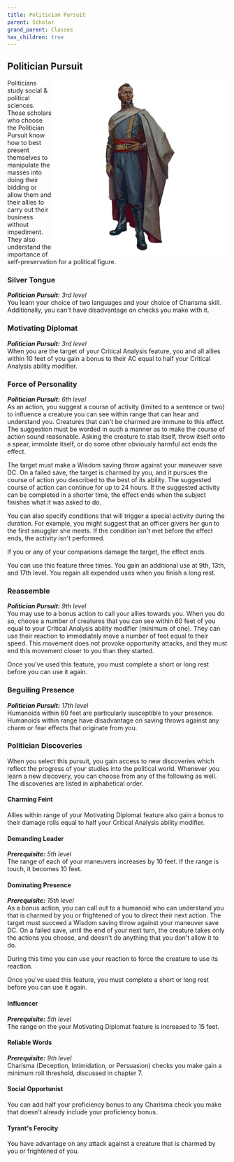 ```yaml
---
title: Politician Pursuit
parent: Scholar
grand_parent: Classes
has_children: true
---
```


## Politician Pursuit

<img src='../../../../zzImages/Classes/scholar_politician.png' style='float:right; width:400px;'>

Politicians study social & political sciences. Those scholars who choose the Politician Pursuit know how to best present themselves to manipulate the masses into doing their bidding or allow them and their allies to carry out their business without impediment. They also understand the importance of self-preservation for a political figure.

### Silver Tongue
_**Politician Pursuit:** 3rd level_<br>
You learn your choice of two languages and your choice of Charisma skill. Additionally, you can't have disadvantage on checks you make with it.

### Motivating Diplomat
_**Politician Pursuit:** 3rd level_<br>
When you are the target of your Critical Analysis feature, you and all allies within 10 feet of you gain a bonus to their AC equal to half your Critical Analysis ability modifier.

### Force of Personality
_**Politician Pursuit:** 6th level_<br>
As an action, you suggest a course of activity (limited to a sentence or two) to influence a creature you can see within range that can hear and understand you. Creatures that can't be charmed are immune to this effect. The suggestion must be worded in such a manner as to make the course of action sound reasonable. Asking the creature to stab itself, throw itself onto a spear, immolate itself, or do some other obviously harmful act ends the effect.

The target must make a Wisdom saving throw against your maneuver save DC. On a failed save, the target is charmed by you, and it pursues the course of action you described to the best of its ability. The suggested course of action can continue for up to 24 hours. If the suggested activity can be completed in a shorter time, the effect ends when the subject finishes what it was asked to do.

You can also specify conditions that will trigger a special activity during the duration. For example, you might suggest that an officer givers her gun to the first smuggler she meets. If the condition isn't met before the effect ends, the activity isn't performed.

If you or any of your companions damage the target, the effect ends.

You can use this feature three times. You gain an additional use at 9th, 13th, and 17th level. You regain all expended uses when you finish a long rest.

### Reassemble
_**Politician Pursuit:** 9th level_<br>
You may use to a bonus action to call your allies towards you. When you do so, choose a number of creatures that you can see within 60 feet of you equal to your Critical Analysis ability modifier (minimum of one). They can use their reaction to immediately move a number of feet equal to their speed. This movement does not provoke opportunity attacks, and they must end this movement closer to you than they started.

Once you've used this feature, you must complete a short or long rest before you can use it again. 

### Beguiling Presence
_**Politician Pursuit:** 17th level_<br>
Humanoids within 60 feet are particularly susceptible to your presence. Humanoids within range have disadvantage on saving throws against any charm or fear effects that originate from you. 

### Politician Discoveries
When you select this pursuit, you gain access to new discoveries which reflect the progress of your studies into the political world. Whenever you learn a new discovery, you can choose from any of the following as well. The discoveries are listed in alphabetical order.

#### Charming Feint
Allies within range of your Motivating Diplomat feature also gain a bonus to their damage rolls equal to half your Critical Analysis ability modifier.

#### Demanding Leader
_**Prerequisite:** 5th level_<br> 
The range of each of your maneuvers increases by 10 feet. If the range is touch, it becomes 10 feet.

#### Dominating Presence
_**Prerequisite:** 15th level_<br>
As a bonus action, you can call out to a humanoid who can understand you that is charmed by you or frightened of you to direct their next action. The target must succeed a Wisdom saving throw against your maneuver save DC. On a failed save, until the end of your next turn, the creature takes only the actions you choose, and doesn't do anything that you don't allow it to do.

During this time you can use your reaction to force the creature to use its reaction.

Once you've used this feature, you must complete a short or long rest before you can use it again.

#### Influencer
_**Prerequisite:** 5th level_<br>
The range on the your Motivating Diplomat feature is increased to 15 feet. 

#### Reliable Words
_**Prerequisite:** 9th level_<br>
Charisma (Deception, Intimidation, or Persuasion) checks you make gain a minimum roll threshold, discussed in chapter 7.

#### Social Opportunist
You can add half your proficiency bonus to any Charisma check you make that doesn't already include your proficiency bonus.

#### Tyrant's Ferocity
You have advantage on any attack against a creature that is charmed by you or frightened of you.
